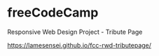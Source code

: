 # freeCodeCamp
Responsive Web Design Project - Tribute Page

https://lamesensei.github.io/fcc-rwd-tributepage/
